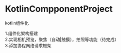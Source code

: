 # KotlinCompponentProject
kotlin组件化

1.组件化架构搭建<br/>
2.实现相机预览，聚焦（自动|触摸），拍照等功能（待完成）<br/>
3.添加协程网络请求框架
